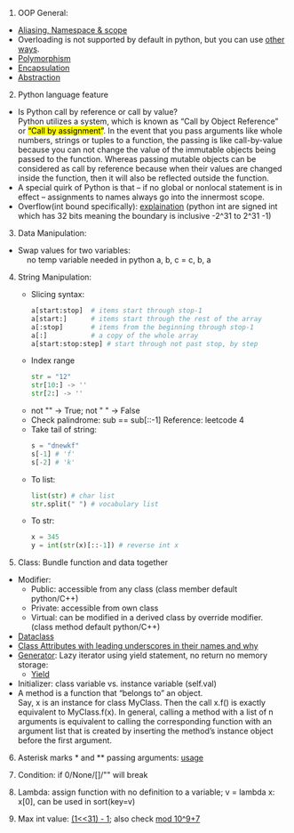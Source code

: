 1. OOP General:
- [Aliasing, Namespace & scope](https://docs.python.org/3/tutorial/classes.html)
- Overloading is not supported by default in python, but you can use [other ways](https://www.geeksforgeeks.org/python-method-overloading/).
- [Polymorphism](https://www.geeksforgeeks.org/polymorphism-in-python/)
- [Encapsulation](https://www.geeksforgeeks.org/encapsulation-in-python/)
- [Abstraction](https://www.geeksforgeeks.org/abstract-classes-in-python/)

2. Python language feature
- Is Python call by reference or call by value?
  <br>Python utilizes a system, which is known as “Call by Object Reference” or <mark>“Call by assignment”</mark>. In 
  the event that you pass arguments like whole numbers, strings or tuples to a function, the passing is like 
  call-by-value because you can not change the value of the immutable objects being passed to the function. 
  Whereas passing mutable objects can be considered as call by reference because when their values are changed inside 
  the function, then it will also be reflected outside the function.
  <br>
- A special quirk of Python is that – if no global or nonlocal statement is in effect – assignments to names always 
  go into the innermost scope.
- Overflow(int bound specifically): [explaination](https://hackmd.io/@y56/SkDyI8efH) (python int are signed int which has 32 bits
  meaning the boundary is inclusive -2^31 to 2^31 -1)

3. Data Manipulation:
- Swap values for two variables: <br>&nbsp;&nbsp;&nbsp;&nbsp;no temp variable needed in python a, b, c = c, b, a

4. String Manipulation:
    - Slicing syntax:
       ```python
       a[start:stop]  # items start through stop-1
       a[start:]      # items start through the rest of the array
       a[:stop]       # items from the beginning through stop-1
       a[:]           # a copy of the whole array
       a[start:stop:step] # start through not past stop, by step
       ```
    - Index range
      ```python
      str = "12"
      str[10:] -> ''
      str[2:] -> ''
      ```
    - not "" -> True; not " " -> False
    - Check palindrome: sub == sub[::-1] Reference: leetcode 4
    - Take tail of string:
        ```python
        s = "dnewkf"
        s[-1] # 'f'
        s[-2] # 'k'
        ```
    - To list:
        ```python
        list(str) # char list
        str.split(" ") # vocabulary list
        ```
    - To str:
        ```python
        x = 345
        y = int(str(x)[::-1]) # reverse int x
        ```

5. Class: Bundle function and data together
- Modifier: 
  - Public: accessible from any class (class member default python/C++)
  - Private: accessible from own class
  - Virtual: can be modified in a derived class by override modifier. (class method default python/C++)
- [Dataclass](https://realpython.com/python-data-classes/)
- [Class Attributes with leading underscores in their names and why](https://stackoverflow.com/questions/1301346/what-is-the-meaning-of-single-and-double-underscore-before-an-object-name)
- [Generator](https://realpython.com/introduction-to-python-generators/): Lazy iterator using yield statement, no return no memory storage:
  - [Yield](https://www.geeksforgeeks.org/use-yield-keyword-instead-return-keyword-python/)
- Initializer: class variable vs. instance variable (self.val)
- A method is a function that “belongs to” an object. 
  <br>Say, x is an instance for class MyClass. Then the call x.f() is
      exactly equivalent to MyClass.f(x). In general, calling a method with a list of n arguments is equivalent to calling the
      corresponding function with an argument list that is created by inserting the method’s instance object before the first argument.

6. Asterisk marks * and ** passing arguments: [usage](https://treyhunner.com/2018/10/asterisks-in-python-what-they-are-and-how-to-use-them/)

7. Condition: if 0/None/[]/"" will break
8. Lambda: assign function with no definition to a variable; v = lambda x: x[0], can be used in sort(key=v)
9. Max int value: [(1<<31) - 1](https://stackoverflow.com/questions/39206842/how-does-1-left-shift-by-31-1-31-work-to-get-maximum-int-value-here-are-my); also check [mod 10^9+7](https://www.geeksforgeeks.org/modulo-1097-1000000007/)